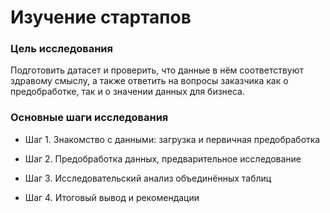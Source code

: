 # Изучение стартапов
### Цель исследования
Подготовить датасет и проверить, что данные в нём соответствуют здравому смыслу, а также ответить на вопросы заказчика как о предобработке, так и о значении данных для бизнеса.

### Основные шаги исследования

- Шаг 1. Знакомство с данными: загрузка и первичная предобработка

- Шаг 2. Предобработка данных, предварительное исследование

- Шаг 3. Исследовательский анализ объединённых таблиц

- Шаг 4. Итоговый вывод и рекомендации